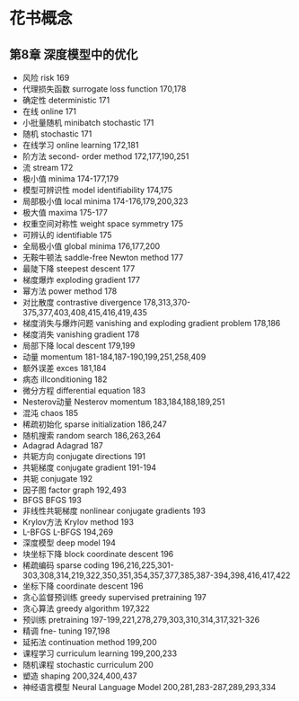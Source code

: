 # 花书概念
## 第8章 深度模型中的优化
 - 风险 risk 169
 - 代理损失函数 surrogate loss function 170,178
 - 确定性 deterministic 171
 - 在线 online 171
 - 小批量随机 minibatch stochastic 171
 - 随机 stochastic 171
 - 在线学习 online learning 172,181
 - 阶方法 second- order method 172,177,190,251
 - 流 stream 172
 - 极小值 minima 174-177,179
 - 模型可辨识性 model identifiability 174,175
 - 局部极小值 local minima 174-176,179,200,323
 - 极大值 maxima 175-177
 - 权重空间对称性 weight space symmetry 175
 - 可辨认的 identifiable 175
 - 全局极小值 global minima 176,177,200
 - 无鞍牛顿法 saddle-free Newton method 177
 - 最陡下降 steepest descent 177
 - 梯度爆炸 exploding gradient 177
 - 幂方法 power method 178
 - 对比散度 contrastive divergence 178,313,370-375,377,403,408,415,416,419,435
 - 梯度消失与爆炸问题 vanishing and exploding gradient problem 178,186
 - 梯度消失 vanishing gradient 178
 - 局部下降 local descent 179,199
 - 动量 momentum 181-184,187-190,199,251,258,409
 - 额外误差 exces 181,184
 - 病态 illconditioning 182
 - 微分方程 differential equation 183
 - Nesterov动量 Nesterov momentum 183,184,188,189,251
 - 混沌 chaos 185
 - 稀疏初始化 sparse initialization 186,247
 - 随机搜索 random search 186,263,264
 - Adagrad Adagrad 187
 - 共轭方向 conjugate directions 191
 - 共轭梯度 conjugate gradient 191-194 
 - 共轭 conjugate 192
 - 因子图 factor graph 192,493
 - BFGS BFGS 193
 - 非线性共轭梯度 nonlinear conjugate gradients 193
 - Krylov方法 Krylov method 193
 - L-BFGS L-BFGS  194,269
 - 深度模型 deep model 194
 - 块坐标下降 block coordinate descent 196
 - 稀疏编码 sparse coding 196,216,225,301-303,308,314,219,322,350,351,354,357,377,385,387-394,398,416,417,422
 - 坐标下降 coordinate descent 196
 - 贪心监督预训练 greedy supervised pretraining 197
 - 贪心算法 greedy algorithm 197,322
 - 预训练 pretraining 197-199,221,278,279,303,310,314,317,321-326
 - 精调 fne- tuning 197,198
 - 延拓法 continuation method 199,200
 - 课程学习 curriculum learning 199,200,233
 - 随机课程 stochastic curriculum 200
 - 塑造 shaping 200,324,400,437
 - 神经语言模型 Neural Language Model 200,281,283-287,289,293,334
